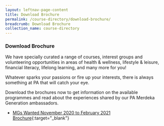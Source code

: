 ```yaml
---
layout: leftnav-page-content
title: Download Brochure
permalink: /course-directory/download-brochure/
breadcrumb: Download Brochure
collection_name: course-directory
---
```


### Download Brochure
We have specially curated a range of courses, interest groups and volunteering opportunities in areas of health & wellness, lifestyle & leisure, financial literacy, lifelong learning, and many more for you!

Whatever sparks your passions or fire up your interests, there is always something at PA that will catch your eye.

Download the brochures now to get information on the available programmes and read about the experiences shared by our PA Merdeka Generation ambassadors.

* [MGs Wanted November 2020 to February 2021 Brochure](/files/course-directory/mgs-wanted-brochure-nov2020.pdf){:target="_blank"}